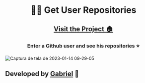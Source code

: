 <h1 align="center">🧑‍💻 Get User Repositories</h1>

<h2 align="center"> <a href="https://gabriel4g.github.io/get-user-repositories-github">Visit the Project 🏠</a> </h2>

<h3 align="center">Enter a Github user and see his repositories ⭐</h3>

![Captura de tela de 2023-01-14 09-29-05](https://user-images.githubusercontent.com/92071360/212476986-508a92f5-1da7-4351-b0f9-a4c6551a088e.png)

<h2>Developed by <a href="https://instagram.com/gabrielbarrozs">Gabriel</a> 🚀</h2>
